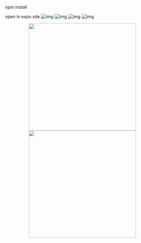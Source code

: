 npm install

open in expo xde
![img](https://imgur.com/XABySPw)
![img](https://imgur.com/IPu5AvQ)
![img](https://imgur.com/QKXRc78)
![img](https://imgur.com/17N8ciC)
<p align="center">
  <img src="https://imgur.com/XABySPw" width="350"/>
  <img src="https://imgur.com/IPu5AvQ" width="350"/>
</p>
